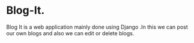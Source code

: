 # Blog-It.
Blog It is a web application mainly done using Django .In this we can post our own blogs  and also we can edit or delete blogs.  
